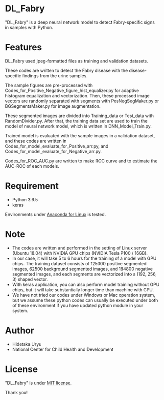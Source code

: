 # DL_Fabry

"DL_Fabry" is a deep neural network model to detect Fabry-specific signs in samples with Python.
 
# Features
 
DL_Fabry used jpeg-formatted files as training and validation datasets.

These codes are written to detect the Fabry disease with the disease-specific findings from the urine samples.

The sample figures are pre-processed with Codes_for_Positive_Negative_figure_hist_equalizer.py for adaptive histogram equalization and vectorization. Then, these processed image vectors are randomly separated with segments with PosNegSegMaker.py or BGSegmentsMaker.py for image augmentation.

These segmented images are divided into Training_data or Test_data with RandomDivider.py.
After that, the training data set are used to train the model of neural network model, which is written in DNN_Model_Train.py.

Trained model is evaluated with the sample images in a validation dataset, and these codes are written in Codes_for_model_evaluate_for_Positive_arr.py, and Codes_for_model_evaluate_for_Negative_arr.py.

Codes_for_ROC_AUC.py are written to make ROC curve and to estimate the AUC-ROC of each models.
 
# Requirement 
* Python 3.6.5
* keras
 
Environments under [Anaconda for Linux](https://www.anaconda.com/distribution/) is tested.

 
# Note
* The codes are written and performed in the setting of Linux server (Ubuntu 18.04) with NVIDIA GPU chips (NVIDIA Tesla P100 / 16GB).
* In our case, it will take 5 to 6 hours for the training of a model with GPU chips. The training dataset consists of 125000 positive segmented images, 62500 background segmented images, and 184800 negative segmented images, and each segments are vectorized into a (192, 256, 3) shaped vector. 
* With keras application, you can also perform model training without GPU chips, but it will take substantially longer time than machine with GPU.
* We have not tried our codes under Windows or Mac operation system, but we assume these python codes can usually be executed under both of these environment if you have updated python module in your system.
 
# Author
 
* Hidetaka Uryu
* National Center for Child Health and Development
 
# License
 
"DL_Fabry" is under [MIT license](https://en.wikipedia.org/wiki/MIT_License).
 
Thank you!
